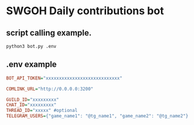 # SWGOH Daily contributions bot
## script calling example.
```
python3 bot.py .env
```
## .env example
```ini
BOT_API_TOKEN="xxxxxxxxxxxxxxxxxxxxxxxxxxxx"

COMLINK_URL="http://0.0.0.0:3200"

GUILD_ID="xxxxxxxxx"
CHAT_ID="xxxxxxxxx"
THREAD_ID="xxxxx" #optional
TELEGRAM_USERS={"game_name1": "@tg_name1", "game_name2": "@tg_name2"}
```
